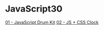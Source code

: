 # JavaScript30

[01 - JavaScript Drum Kit](http://www.michaldolny.com/JavaScript30/01%20-%20JavaScript%20Drum%20Kit/)
[02 - JS + CSS Clock](http://www.michaldolny.com/JavaScript30/02%20-%20JS%20and%20CSS%20Clock/)
